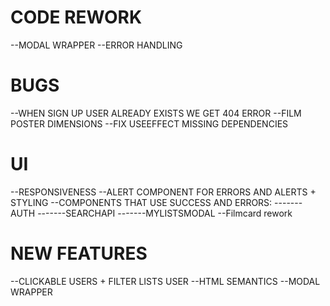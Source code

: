 # CODE REWORK

--MODAL WRAPPER
--ERROR HANDLING

# BUGS

--WHEN SIGN UP USER ALREADY EXISTS WE GET 404 ERROR
--FILM POSTER DIMENSIONS
--FIX USEEFFECT MISSING DEPENDENCIES

# UI

--RESPONSIVENESS
--ALERT COMPONENT FOR ERRORS AND ALERTS + STYLING
--COMPONENTS THAT USE SUCCESS AND ERRORS:
-------AUTH
-------SEARCHAPI
-------MYLISTSMODAL
--Filmcard rework

# NEW FEATURES

--CLICKABLE USERS + FILTER LISTS USER
--HTML SEMANTICS
--MODAL WRAPPER
